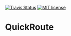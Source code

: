 [![Travis Status](https://travis-ci.org/rizadh/QuickRoute-web.svg?branch=master)](https://travis-ci.org/github/rizadh/QuickRoute-web)
[![MIT license](https://img.shields.io/badge/License-MIT-blue.svg)](https://lbesson.mit-license.org/)

# QuickRoute
